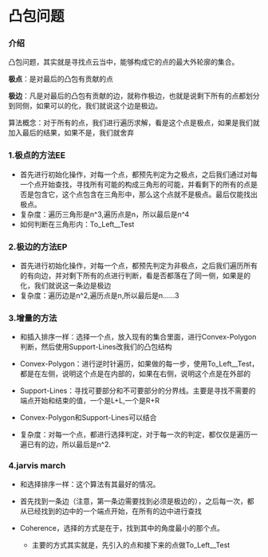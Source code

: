 # 凸包问题

### 介绍

凸包问题，其实就是寻找点云当中，能够构成它的点的最大外轮廓的集合。

**极点**：是对最后的凸包有贡献的点

**极边**：凡是对最后的凸包有贡献的边，就称作极边，也就是说剩下所有的点都划分到同侧，如果可以的化，我们就说这个边是极边。

算法概念：对于所有的点，我们进行遍历求解，看是这个点是极点，如果是我们就加入最后的结果，如果不是，我们就舍弃

### 1.极点的方法EE

* 首先进行初始化操作，对每一个点，都预先判定为之极点，之后我们通过对每一个点开始查找，寻找所有可能的构成三角形的可能，并看剩下的所有的点是否是包含它，这个点包含在三角形中，那么这个点就不是极点。最后仅能找出极点。
* 复杂度：遍历三角形是n^3,遍历点是n，所以最后是n^4
* 如何判断在三角形内：To_Left_\_Test

### 2.极边的方法EP

* 首先进行初始化操作，对每一个点，都预先判定为非极点，之后我们遍历所有的有向边，并对剩下所有的点进行判断，看是否都落在了同一侧，如果是的化，我们就说这一条边是极边
* 复杂度：遍历边是n^2,遍历点是n,所以最后是n……3

### 3.增量的方法

* 和插入排序一样：选择一个点，放入现有的集合里面，进行Convex-Polygon判断，然后使用Support-Lines改我们的凸包结构

*  Convex-Polygon：进行逆时针遍历，如果做的每一步，使用To_Left_\_Test，都是在左侧，说明这个点是在内部的，如果在右侧，说明这个点是在外部的
* Support-Lines：寻找可要部分和不可要部分的分界线。主要是寻找不需要的端点开始和结束的值，一个是L+L,一个是R+R
*  Convex-Polygon和Support-Lines可以结合
* 复杂度：对每一个点，都进行选择判定，对于每一次的判定，都仅仅是遍历一遍已有的边，所以最后是n^2.

### 4.jarvis march

* 和选择排序一样：这个算法有其最好的情况。

*  首先找到一条边（注意，第一条边需要找到必须是极边的），之后每一次，都从已经找到的边中的一个端点开始，在所有的边中进行查找
* Coherence，选择的方式是在于，找到其中的角度最小的那个点。
    * 主要的方式其实就是，先引入的点和接下来的点做To_Left_\_Test



